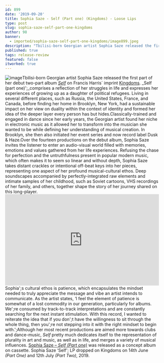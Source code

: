 ```yaml
---
id: 899
date: '2019-09-20'
title: Sophia Saze - Self (Part one) (Kingdoms) - Loose Lips
type: post
slug: sophia-saze-self-part-one-kingdoms
author: 98
banner:
  - imported/sophia-saze-self-part-one-kingdoms/image899.jpeg
description: "Tbilisi-born Georgian artist Sophia Saze released the first part of her debut two-part album Self on Francis Harris´ imprint Kingdoms. Self (part one)\_comprises a reflection of her struggles in life and expresses her experiences of growing up as a daughter of political refugees. Living in several different places, such as Russia, the United States, France, [...]Read More..."
published: true
tags: release-review
featured: false
itworked: true
---
```

![image](../imported/sophia-saze-self-part-one-kingdoms/image899.jpeg)Tbilisi-born Georgian artist Sophia Saze released the first part of her debut two-part album [_Self_](https://sophiasaze.bandcamp.com/album/self-part-1) on Francis Harris´ imprint [Kingdoms](https://kingdomsbk.bandcamp.com/). _Self (part one)';_comprises a reflection of her struggles in life and expresses her experiences of growing up as a daughter of political refugees. Living in several different places, such as Russia, the United States, France, and Canada, before finding her home in Brooklyn, New York, had a sustainable impact on her view on duality within the context of identity and formed her idea of the deeper layer every person has but hides.Classically-trained and engaged in dance since her early years, the Georgian artist found her niche in electronic music as it allowed her to transform into the musician she wanted to be while defining her understanding of musical creation. In Brooklyn, she then also initiated her event series and now record label Dusk & Haze.Over the fourteen productions on the debut album, Sophia Saze invites the listener to enter an audio-visual world filled with memories, emotions and values gathered from her life experiences. Refusing the chase for perfection and the untruthfulness present in popular modern music, which often makes it to seem so linear and without depth, Sophia Saze takes distant crackles or intentional off-beat keys into her pieces, representing one aspect of her profound musical-cultural ethos. Deep soundscapes accompanied by perfectly-integrated raw elements and intimate samples of her childhood, such as Soviet cartoons, VHS recordings of her family, and others, together shape the story of her journey shared on this long-player.<iframe width='100%' height='300' scrolling='no' frameborder='no' allow='autoplay' src='https://bandcamp.com/EmbeddedPlayer/album=3514537783/size=large/bgcol=ffffff/linkcol=0687f5/tracklist=false/artwork=small/transparent=true/'></iframe>Sophia';s cultural ethos is patience, which encapsulates the mindset needed to truly appreciate the message and vibe an artist intends to communicate. As the artist states, ‘I feel the element of patience is somewhat of a lost commodity in our generation, particularly for albums. We';re consumed by track-to-track interpretations and are constantly searching for the next instant stimulation. With this record, I wanted to reiterate the idea that if you don';t have the willingness to sit through the whole thing, then you';re not stepping into it with the right mindset to begin with.';Although her most recent productions are aimed more towards clubs and dance-music, _Self_ pretty much dedicates itself to the representation of plurality in art and music, as well as in life, and merges a variety of musical influences. [Sophia Saze – _Self_ _(Part one)_](https://sophiasaze.bandcamp.com/album/self-part-1) was released as a concept album on cassette. Sophia Saze ‘Self'; LP dropped on Kingdoms on 14th June _(Part One)_ and 12th July _(Part Two)_, 2019.